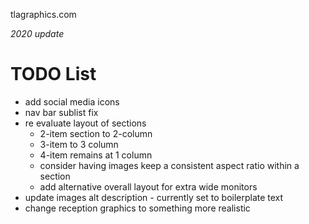 tlagraphics.com

_2020 update_

# TODO List

- add social media icons
- nav bar sublist fix
- re evaluate layout of sections
  - 2-item section to 2-column
  - 3-item to 3 column
  - 4-item remains at 1 column
  - consider having images keep a consistent aspect ratio within a section
  - add alternative overall layout for extra wide monitors
- update images alt description - currently set to boilerplate text
- change reception graphics to something more realistic
